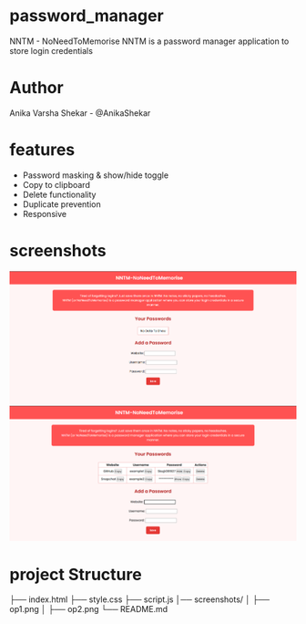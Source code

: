 # password_manager
NNTM - NoNeedToMemorise
NNTM is a password manager application to store login credentials

# Author
Anika Varsha Shekar - @AnikaShekar

# features
- Password masking & show/hide toggle
- Copy to clipboard
- Delete functionality
- Duplicate prevention
- Responsive

# screenshots
![Page1](screenshots/op1.png)
![Page2](screenshots/op2.png)


# project Structure
├── index.html 
├── style.css 
├── script.js
│── screenshots/ 
│ ├── op1.png 
│ ├── op2.png 
└── README.md
